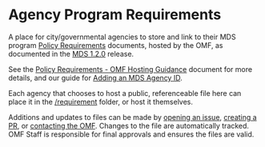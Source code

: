 # Agency Program Requirements

A place for city/governmental agencies to store and link to their MDS program [Policy Requirements](https://github.com/openmobilityfoundation/mobility-data-specification/tree/ms-requirements/policy#public-hosting) documents, hosted by the OMF, as documented in the [MDS 1.2.0](https://github.com/openmobilityfoundation/governance/wiki/Release-1.2.0) release.

See the [Policy Requirements - OMF Hosting Guidance](https://github.com/openmobilityfoundation/mobility-data-specification/wiki/Policy-Requirements-OMF-Hosting-Guidance) document for more details, and our guide for [Adding an MDS Agency ID](https://github.com/openmobilityfoundation/mobility-data-specification/wiki/Adding-an-MDS-Agency-ID).

Each agency that chooses to host a public, referenceable file here can place it in the [/requirement](/requirement) folder, or host it themselves.

Additions and updates to files can be made by [opening an issue](https://github.com/openmobilityfoundation/agency-program-requirements/issues), [creating a PR](https://github.com/openmobilityfoundation/agency-program-requirements/pulls), or [contacting the OMF](https://www.openmobilityfoundation.org/get-in-touch/). Changes to the file are automatically tracked. OMF Staff is responsible for final approvals and ensures the files are valid.
